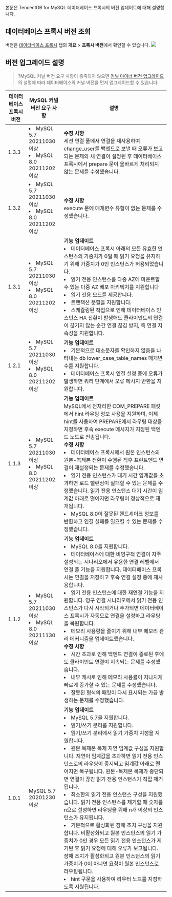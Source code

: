 본문은 TencentDB for MySQL 데이터베이스 프록시의 버전 업데이트에 대해 설명합니다.

## 데이터베이스 프록시 버전 조회
버전은 [데이터베이스 프록시](https://www.tencentcloud.com/document/product/236/42052) 탭의 **개요** > **프록시 버전**에서 확인할 수 있습니다.
![](https://staticintl.cloudcachetci.com/yehe/backend-news/A5SJ759_4.png)

## 버전 업그레이드 설명
>?MySQL 커널 버전 요구 사항이 충족되지 않으면 [커널 마이너 버전 업그레이드](https://intl.cloud.tencent.com/document/product/236/36816)의 설명에 따라 데이터베이스의 커널 버전을 먼저 업그레이드할 수 있습니다.

| 데이터베이스 프록시 버전 | MySQL 커널 버전 요구 사항  | 설명 | 
|---------|---------|---------|
| 1.3.3 |<li>MySQL 5.7 20211030 이상<li>MySQL 8.0 20211202 이상| **수정 사항**<br>세션 연결 풀에서 연결을 재사용하여 change_user를 백엔드로 보낼 때 오류가 보고되는 문제와 새 연결이 설정된 후 데이터베이스 프록시에서 prepare 문이 올바르게 처리되지 않는 문제를 수정했습니다.| 
| 1.3.2 |<li>MySQL 5.7 20211030 이상<li>MySQL 8.0 20211202 이상| **수정 사항**<br>execute 문에 매개변수 유형이 없는 문제를 수정했습니다.| 
| 1.3.1 |<li>MySQL 5.7 20211030 이상<li>MySQL 8.0 20211202 이상| **기능 업데이트**<li>데이터베이스 프록시 아래의 모든 유효한 인스턴스의 가중치가 0일 때 읽기 요청을 유지하기 위해 가중치가 0인 인스턴스가 허용되었습니다. <li>읽기 전용 인스턴스를 다중 AZ에 마운트할 수 있는 다중 AZ 배포 아키텍처를 지원합니다 <li>읽기 전용 모드를 제공합니다. <li>트랜잭션 분할을 지원합니다. <li>스케쥴링된 작업으로 인해 데이터베이스 인스턴스 HA 전환이 발생해도 클라이언트의 연결이 끊기지 않는 순간 연결 끊김 방지, 즉 연결 지속성을 지원합니다. | 
|1.2.1|<li>MySQL 5.7 20211030 이상<li>MySQL 8.0 20211202 이상|**기능 업데이트**<li>기본적으로 대소문자를 확인하지 않음을 나타내는 db lower_case_table_names 매개변수를 지원합니다. <li>데이터베이스 프록시 연결 설정 중에 오류가 발생하면 쿼리 단계에서 오류 메시지 반환을 지원합니다. |
| 1.1.3 |<li>MySQL 5.7 20211030 이상<li>MySQL 8.0 20211202 이상 | **기능 업데이트**<br>MySQL에서 전처리한 COM_PREPARE 패킷에서 hint 라우팅 정보 사용을 지원하며, 이제 hint를 사용하여 PREPARE에서 라우팅 대상을 지정하면 후속 execute 메시지가 지정된 백엔드 노드로 전송됩니다. <br>**수정 사항**<li>데이터베이스 프록시에서 원본 인스턴스의 원본-복제본 전환이 수행된 직후 프런트엔드 연결이 재설정되는 문제를 수정했습니다. <li>읽기 전용 인스턴스가 대기 시간 임계값을 초과하면 로드 밸런싱이 실패할 수 있는 문제를 수정했습니다. 읽기 전용 인스턴스 대기 시간이 임계값 아래로 떨어지면 라우팅이 정상적으로 재개됩니다. <li>MySQL 8.0이 잘못된 핸드셰이크 정보를 반환하고 연결 실패를 일으킬 수 있는 문제를 수정했습니다. | 
| 1.1.2 |<li>MySQL 5.7 20211030 이상<li>MySQL 8.0 20211130 이상| **기능 업데이트**<li>MySQL 8.0을 지원합니다. <li>데이터베이스에 대한 비영구적 연결이 자주 설정되는 시나리오에서 유용한 연결 레벨에서 연결 풀 기능을 지원합니다. 데이터베이스 프록시는 연결을 저장하고 후속 연결 설정 중에 재사용합니다. <li>읽기 전용 인스턴스에 대한 재연결 기능을 지원합니다. 영구 연결 시나리오에서 읽기 전용 인스턴스가 다시 시작되거나 추가되면 데이터베이스 프록시가 자동으로 연결을 설정하고 라우팅을 복원합니다. <li>메모리 사용량을 줄이기 위해 내부 메모리 관리 메커니즘을 업데이트했습니다.<br>**수정 사항**<li>시간 초과로 인해 백엔드 연결이 종료된 후에도 클라이언트 연결이 지속되는 문제를 수정했습니다. <li>내부 캐시로 인해 메모리 사용률이 지나치게 빠르게 증가할 수 있는 문제를 수정했습니다. <li>잘못된 형식의 패킷이 다시 표시되는 가끔 발생하는 문제를 수정했습니다.| 
| 1.0.1 |MySQL 5.7 20201230 이상| **기능 업데이트**<li>MySQL 5.7을 지원합니다. <li>읽기/쓰기 분리를 지원합니다. <li>읽기/쓰기 분리에서 읽기 가중치 지정을 지원합니다. <li>원본 복제본 복제 지연 임계값 구성을 지원합니다. 지연이 임계값을 초과하면 읽기 전용 인스턴스로의 라우팅이 중지되고 임계값 아래로 떨어지면 복구됩니다. 원본-복제본 복제가 중단되면 연결이 끊긴 읽기 전용 인스턴스가 직접 제거됩니다. <li>최소한의 읽기 전용 인스턴스 구성을 지원했습니다. 읽기 전용 인스턴스를 제거할 때 숫자를 n으로 설정하면 라우팅을 위해 n개 이상의 인스턴스가 유지됩니다. <li>기본적으로 활성화된 장애 조치 구성을 지원합니다. 비활성화되고 원본 인스턴스의 읽기 가중치가 0인 경우 모든 읽기 전용 인스턴스가 제거된 후 읽기 요청에 대해 오류가 보고됩니다. 장애 조치가 활성화되고 원본 인스턴스의 읽기 가중치가 0이 아니면 요청이 원본 인스턴스로 라우팅됩니다. <li>hint 구문을 사용하여 라우터 노드를 지정하도록 지원됩니다. | 

